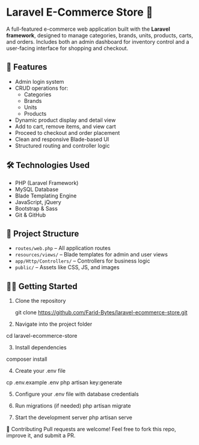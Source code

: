 # Laravel E-Commerce Store 🛒

A full-featured e-commerce web application built with the **Laravel framework**, designed to manage categories, brands, units, products, carts, and orders. Includes both an admin dashboard for inventory control and a user-facing interface for shopping and checkout.

## 🚀 Features

- Admin login system
- CRUD operations for:
  - Categories
  - Brands
  - Units
  - Products
- Dynamic product display and detail view
- Add to cart, remove items, and view cart
- Proceed to checkout and order placement
- Clean and responsive Blade-based UI
- Structured routing and controller logic

## 🛠️ Technologies Used

- PHP (Laravel Framework)
- MySQL Database
- Blade Templating Engine
- JavaScript, jQuery
- Bootstrap & Sass
- Git & GitHub

## 📂 Project Structure

- `routes/web.php` – All application routes
- `resources/views/` – Blade templates for admin and user views
- `app/Http/Controllers/` – Controllers for business logic
- `public/` – Assets like CSS, JS, and images

## 🧑‍💻 Getting Started

1. Clone the repository  

   git clone https://github.com/Farid-Bytes/laravel-ecommerce-store.git

2. Navigate into the project folder

cd laravel-ecommerce-store

3. Install dependencies

composer install

4. Create your .env file

cp .env.example .env
php artisan key:generate

5. Configure your .env file with database credentials

6. Run migrations (if needed)
php artisan migrate 

7. Start the development server
php artisan serve

🤝 Contributing
Pull requests are welcome! Feel free to fork this repo, improve it, and submit a PR.


